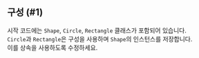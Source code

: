 ## 구성 (#1)

시작 코드에는 `Shape`, `Circle`, `Rectangle` 클래스가 포함되어 있습니다.  
`Circle`과 `Rectangle`은 구성을 사용하며 `Shape`의 인스턴스를 저장합니다.  
이를 상속을 사용하도록 수정하세요.